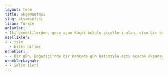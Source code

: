 ```yaml
---
layout: term
title: akşamsefası
slug: aksamsefasi
lisan: Türkçe
anlamlar:
- İki çeneklilerden, gece açan küçük kokulu çiçekleri olan, otsu bir bitki; gecesefası (Mirabilis jalapa)
ozellikler:
- - isim
  - bitki bilimi
ornekler:
- - Bir gün, Boğaziçi'nde bir bahçede gün batımıyla açtı açacak akşamsefaları görmüştük.
orneklerkaynak:
- - Selim İleri
---
```

